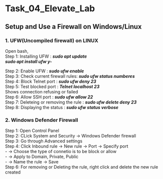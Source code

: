 # Task_04_Elevate_Lab
## Setup and Use a Firewall on Windows/Linux          
### **1. UFW(Uncompiled firewall) on LINUX**       
Open bash,           
Step 1: Installing UFW : ***sudo apt update***              
                                   ***sudo apt install ufw y-***        
                                   
Step 2: Enable UFW : ***sudo ufw enable***               
Step 3: Check current firewall rules: ***sudo ufw status numberes***   
Step 4: Block Telnet port : ***sudo ufw deny 23***    
Step 5: Test blocked port : ***Telnet localhost 23***   
                  Shows connection refusing or failed    
Step 6: Allow SSH port : ***sudo ufw allow 22***    
Step 7: Deleteing or removing the rule : ***sudo ufw delete deny 23***   
Step 8: Displaying the status : ***sudo ufw status verbose***          
### **2. Windows Defender Firewall**     
 Step 1: Open Control Panel    
 Step 2: CLick System and Security -> Windows Defender firewall   
 Step 3: Go through Advanced settings   
 Step 4: Click Inbound rule -> New rule -> Port -> Specify port        
         - -> Choose the type of connetio is to be block or allow         
         - -> Apply to Domain, Private, Public   
         - -> Name the rule -> Save      
 Step 6: For removing or Deleting the rule, right click  and delete the new rule created 
